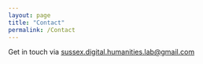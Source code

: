 ```yaml
---
layout: page
title: "Contact"
permalink: /Contact
---
```


Get in touch via sussex.digital.humanities.lab@gmail.com